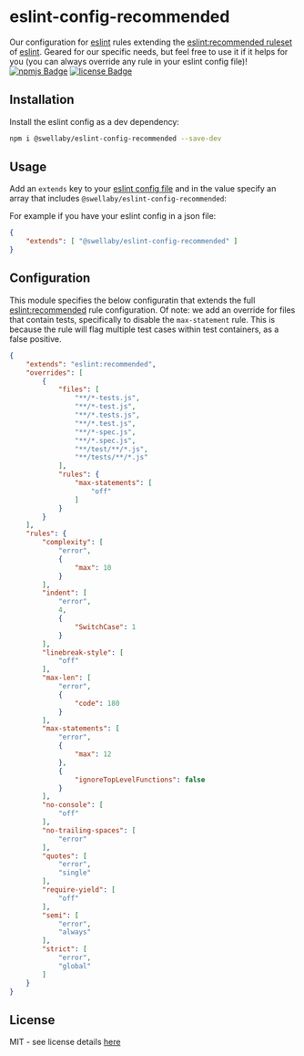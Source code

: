 # eslint-config-recommended
Our configuration for [eslint][eslint-url] rules extending the [eslint:recommended ruleset][eslint-recommended-rules-url] of [eslint][eslint-url]. Geared for our specific needs, but feel free to use it if it helps for you (you can always override any rule in your eslint config file)!  
[![npmjs Badge][npmjs-version-badge]][npmjs-pkg-url] [![license Badge][license-badge]][license-url]

## Installation
Install the eslint config as a dev dependency:
```sh
npm i @swellaby/eslint-config-recommended --save-dev
```

## Usage
Add an `extends` key to your [eslint config file][eslint-config-files-url] and in the value specify an array that includes `@swellaby/eslint-config-recommended`:

For example if you have your eslint config in a json file:
```json
{
    "extends": [ "@swellaby/eslint-config-recommended" ]
}
``` 

## Configuration
This module specifies the below configuratin that extends the full [eslint:recommended][eslint-recommended-rules-url] rule configuration. Of note: we add an override for files that contain tests, specifically to disable the `max-statement` rule. This is because the rule will flag multiple test cases within test containers, as a false positive. 

```json
{
    "extends": "eslint:recommended",
    "overrides": [
        {
            "files": [
                "**/*-tests.js",
                "**/*-test.js",
                "**/*.tests.js",
                "**/*.test.js",
                "**/*-spec.js",
                "**/*.spec.js",
                "**/test/**/*.js",
                "**/tests/**/*.js"
            ],
            "rules": {
                "max-statements": [
                    "off"
                ]
            }
        }
    ],
    "rules": {
        "complexity": [
            "error",
            {
                "max": 10
            }
        ],
        "indent": [
            "error",
            4,
            {
                "SwitchCase": 1
            }
        ],
        "linebreak-style": [
            "off"
        ],
        "max-len": [
            "error",
            {
                "code": 180
            }
        ],
        "max-statements": [
            "error",
            {
                "max": 12
            },
            {
                "ignoreTopLevelFunctions": false
            }
        ],
        "no-console": [
            "off"
        ],
        "no-trailing-spaces": [
            "error"
        ],
        "quotes": [
            "error",
            "single"
        ],
        "require-yield": [
            "off"
        ],
        "semi": [
            "error",
            "always"
        ],
        "strict": [
            "error",
            "global"
        ]
    }
}
```

## License
MIT - see license details [here][license-url]

[npmjs-version-badge]: https://img.shields.io/npm/v/@swellaby/eslint-config-recommended.svg
[npmjs-pkg-url]: https://www.npmjs.com/package/@swellaby/eslint-config-recommended
[eslint-url]: https://eslint.org/
[eslint-recommended-rules-url]: https://eslint.org/docs/user-guide/configuring#using-eslintrecommended
[eslint-config-files-url]: https://eslint.org/docs/user-guide/configuring#using-configuration-files
[license-url]: https://github.com/swellaby/eslint-config/blob/master/LICENSE
[license-badge]: https://img.shields.io/github/license/swellaby/eslint-config.svg